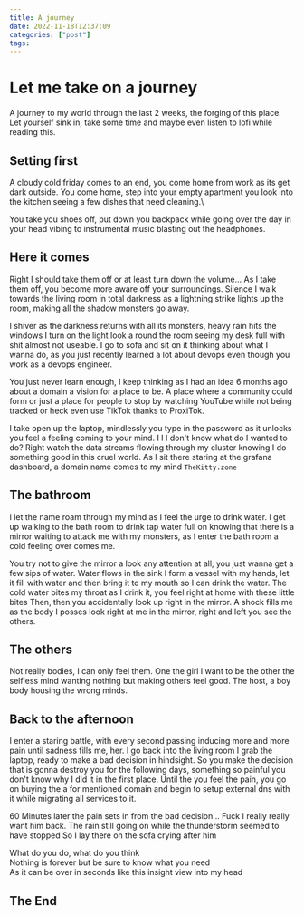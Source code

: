 ```yaml
---
title: A journey
date: 2022-11-18T12:37:09 
categories: ["post"] 
tags: 
---
```


# Let me take on a journey

A journey to my world through the last 2 weeks, the forging of this place.\
Let yourself sink in, take some time and maybe even listen to lofi while reading this.

<!--more-->

## Setting first

A cloudy cold friday comes to an end, you come home from work as its get dark outside. You come home, step into your empty apartment you look into the kitchen seeing a few dishes that need cleaning.\

You take you shoes off, put down you backpack while going over the day in your head vibing to instrumental music blasting out the headphones.

## Here it comes

Right I should take them off or at least turn down the volume... As I take them off, you become more aware off your surroundings. Silence I walk towards the living room in total darkness as a lightning strike lights up the room, making all the shadow monsters go away. 

I shiver as the darkness returns with all its monsters, heavy rain hits the windows I turn on the light look a round the room seeing my desk full with shit almost not useable. I go to sofa and sit on it thinking about what I wanna do, as you just recently learned a lot about devops even though you work as a devops engineer.

You just never learn enough, I keep thinking as I had an idea 6 months ago about a domain a vision for a place to be. A place where a community could form or just a place for people to stop by watching YouTube while not being tracked or heck even use TikTok thanks to ProxiTok.

I take open up the laptop, mindlessly you type in the password as it unlocks you feel a feeling coming to your mind. I I I don't know what do I wanted to do? Right watch the data streams flowing through my cluster knowing I do something good in this cruel world. As I sit there staring at the grafana dashboard, a domain name comes to my mind `TheKitty.zone`

## The bathroom
I let the name roam through my mind as I feel the urge to drink water. I get up walking to the bath room to drink tap water full on knowing that there is a mirror waiting to attack me with my monsters, as I enter the bath room a cold feeling over comes me. 

You try not to give the mirror a look any attention at all, you just wanna get a few sips of water. Water flows in the sink I form a vessel with my hands, let it fill with water and then bring it to my mouth so I can drink the water. The cold water bites my throat as I drink it, you feel right at home with these little bites Then, then you accidentally look up right in the mirror. A shock fills me as the body I posses look right at me in the mirror, right and left you see the others. 

## The others

Not really bodies, I can only feel them. One the girl I want to be the other the selfless mind wanting nothing but making others feel good. The host, a boy body housing the wrong minds.

## Back to the afternoon

I enter a staring battle, with every second passing inducing more and more pain until sadness fills me, her. I go back into the living room I grab the laptop, ready to make a bad decision in hindsight. So you make the decision that is gonna destroy you for the following days, something so painful you don't know why I did it in the first place. Until the you feel the pain, you go on buying the a for mentioned domain and begin to setup external dns with it while migrating all services to it.

60 Minutes later the pain sets in from the bad decision... Fuck I really really want him back.
 The rain still going on while the thunderstorm seemed to have stopped So I lay there on the sofa crying after him

 What do you do, what do you think\
 Nothing is forever but be sure to know what you need\
 As it can be over in seconds like this insight view into my head

 ## The End